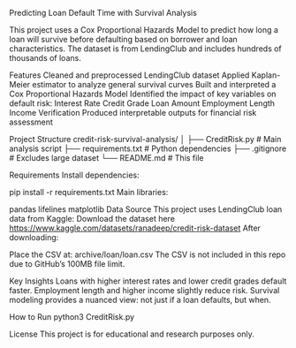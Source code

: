 Predicting Loan Default Time with Survival Analysis

This project uses a Cox Proportional Hazards Model to predict how long a loan will survive before defaulting based on borrower and loan characteristics. The dataset is from LendingClub and includes hundreds of thousands of loans.

Features
Cleaned and preprocessed LendingClub dataset
Applied Kaplan-Meier estimator to analyze general survival curves
Built and interpreted a Cox Proportional Hazards Model
Identified the impact of key variables on default risk:
Interest Rate
Credit Grade
Loan Amount
Employment Length
Income Verification
Produced interpretable outputs for financial risk assessment

Project Structure
credit-risk-survival-analysis/
│
├── CreditRisk.py             # Main analysis script
├── requirements.txt          # Python dependencies
├── .gitignore                # Excludes large dataset
└── README.md                 # This file

Requirements
Install dependencies:

pip install -r requirements.txt
Main libraries:

pandas
lifelines
matplotlib
Data Source
This project uses LendingClub loan data from Kaggle:
Download the dataset here
https://www.kaggle.com/datasets/ranadeep/credit-risk-dataset
After downloading:

Place the CSV at: archive/loan/loan.csv
The CSV is not included in this repo due to GitHub’s 100MB file limit.

Key Insights
Loans with higher interest rates and lower credit grades default faster.
Employment length and higher income slightly reduce risk.
Survival modeling provides a nuanced view: not just if a loan defaults, but when.

How to Run
python3 CreditRisk.py

License
This project is for educational and research purposes only.
